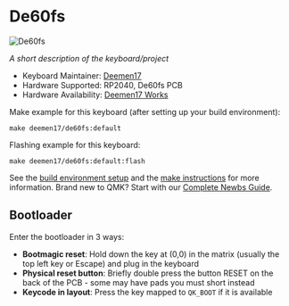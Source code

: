 # De60fs

![De60fs](https://i.imgur.com/7hpYaoXh.jpg)

*A short description of the keyboard/project*

* Keyboard Maintainer: [Deemen17](https://github.com/Deemen17)
* Hardware Supported: RP2040, De60fs PCB
* Hardware Availability: [Deemen17 Works](https://www.facebook.com/deemen17)

Make example for this keyboard (after setting up your build environment):

    make deemen17/de60fs:default

Flashing example for this keyboard:

    make deemen17/de60fs:default:flash

See the [build environment setup](https://docs.qmk.fm/#/getting_started_build_tools) and the [make instructions](https://docs.qmk.fm/#/getting_started_make_guide) for more information. Brand new to QMK? Start with our [Complete Newbs Guide](https://docs.qmk.fm/#/newbs).

## Bootloader

Enter the bootloader in 3 ways:

* **Bootmagic reset**: Hold down the key at (0,0) in the matrix (usually the top left key or Escape) and plug in the keyboard
* **Physical reset button**: Briefly double press the button RESET on the back of the PCB - some may have pads you must short instead
* **Keycode in layout**: Press the key mapped to `QK_BOOT` if it is available
